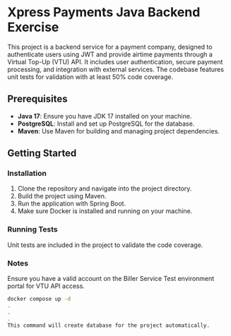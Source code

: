 # Xpress Payments Java Backend Exercise

This project is a backend service for a payment company, designed to authenticate users using JWT and provide airtime payments through a Virtual Top-Up (VTU) API. It includes user authentication, secure payment processing, and integration with external services. The codebase features unit tests for validation with at least 50% code coverage.

## Prerequisites

- **Java 17**: Ensure you have JDK 17 installed on your machine.
- **PostgreSQL**: Install and set up PostgreSQL for the database.
- **Maven**: Use Maven for building and managing project dependencies.

## Getting Started

### Installation

1. Clone the repository and navigate into the project directory.
2. Build the project using Maven.
3. Run the application with Spring Boot.
4. Make sure Docker is installed and running on your machine.

### Running Tests

Unit tests are included in the project to validate the code coverage.

### Notes

Ensure you have a valid account on the Biller Service Test environment portal for VTU API access.

```bash
docker compose up -d
.
.
.
This command will create database for the project automatically.
```
